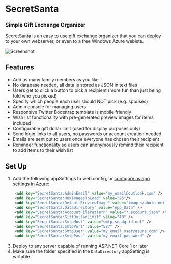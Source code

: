 SecretSanta
===========

### Simple Gift Exchange Organizer

SecretSanta is an easy to use gift exchange organizer that you can deploy to your own webserver, or even to a free Windows Azure webiste.

![Screenshot](https://raw.github.com/bradwestness/SecretSanta/master/screenshot.png)

## Features

* Add as many family members as you like
* No database needed, all data is stored as JSON in text files
* Users get to click a button to pick a recipient (more fun than just being told who you picked)
* Specify which people each user should NOT pick (e.g. spouses)
* Admin console for managing users
* Responsive Twitter Bootstrap template is mobile friendly
* Wish list functionality with pre-generated preview images for items included
* Configurable gift dollar limit (used for display purposes only)
* Send login links to all users, no passwords or account creation needed
* Emails are sent out to users once everyone has chosen their recipient
* Reminder functionality so users can anonymously remind their recipient to add items to their wish list

## Set Up

1. Add the following appSettings to web.config, or [configure as app settings in Azure](https://azure.microsoft.com/en-us/blog/windows-azure-web-sites-how-application-strings-and-connection-strings-work/):
```xml
    <add key="SecretSanta:AdminEmail" value="my_email@outlook.com" />
    <add key="SecretSanta:MaxImagesToLoad" value="25"/>
    <add key="SecretSanta:DefaultPreviewImage" value="images/photo_not_available.png"/>
    <add key="SecretSanta:DataDirectory" value="App_Data" />
    <add key="SecretSanta:AccountFilePattern" value="*.account.json" />
    <add key="SecretSanta:GiftDollarLimit" value="40" />
    <add key="SecretSanta:SmtpHost" value="smtp.sendgrid.net" />
    <add key="SecretSanta:SmtpPort" value="587" />
    <add key="SecretSanta:SmtpUser" value="my_email_user@azure.com" />
    <add key="SecretSanta:SmtpPass" value="my_email_password" />
```
3. Deploy to any server capable of running ASP.NET Core 1 or later
4. Make sure the folder specified in the `DataDirectory` appSetting is writable

